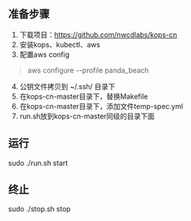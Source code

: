 ## 准备步骤
1. 下载项目：https://github.com/nwcdlabs/kops-cn
2. 安装kops、kubectl、aws
3. 配置aws config
> aws configure --profile panda_beach
4. 公钥文件拷贝到 ~/.ssh/ 目录下
5. 在kops-cn-master目录下，替换Makefile
6. 在kops-cn-master目录下，添加文件temp-spec.yml
7. run.sh放到kops-cn-master同级的目录下面

## 运行
sudo ./run.sh start

## 终止
sudo ./stop.sh stop